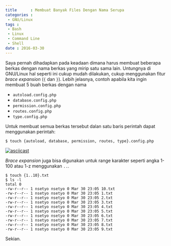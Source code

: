 ```yaml
---
title      : Membuat Banyak Files Dengan Nama Serupa
categories :
 - GNU/Linux
tags :
 - Bash
 - Linux
 - Command Line
 - Shell
date : 2016-03-30
---
```

Saya pernah dihadapkan pada keadaan dimana harus membuat beberapa berkas dengan
nama berkas yang mirip satu sama lain. Untungnya di GNU/Linux hal seperti ini
cukup mudah dilakukan, cukup menggunakan fitur _brace expansion_ (`{` dan `}`).
Lebih jelasnya, contoh apabila kita ingin membuat 5 buah berkas dengan nama

- `autoload.config.php`
- `database.config.php`
- `permission.config.php`
- `routes.config.php`
- `type.config.php`

Untuk membuat semua berkas tersebut dalan satu baris perintah dapat menggunakan
perintah:

```
$ touch {autoload, database, permission, routes, type}.config.php
```

<!--more-->

[![asciicast][1]][2]

_Brace expansion_ juga bisa digunakan untuk range karakter seperti angka 1-100
atau 1-z menggunakan `..`.

```
$ touch {1..10}.txt
$ ls -l
total 0
-rw-r--r-- 1 nsetyo nsetyo 0 Mar 30 23:05 10.txt
-rw-r--r-- 1 nsetyo nsetyo 0 Mar 30 23:05 1.txt
-rw-r--r-- 1 nsetyo nsetyo 0 Mar 30 23:05 2.txt
-rw-r--r-- 1 nsetyo nsetyo 0 Mar 30 23:05 3.txt
-rw-r--r-- 1 nsetyo nsetyo 0 Mar 30 23:05 4.txt
-rw-r--r-- 1 nsetyo nsetyo 0 Mar 30 23:05 5.txt
-rw-r--r-- 1 nsetyo nsetyo 0 Mar 30 23:05 6.txt
-rw-r--r-- 1 nsetyo nsetyo 0 Mar 30 23:05 7.txt
-rw-r--r-- 1 nsetyo nsetyo 0 Mar 30 23:05 8.txt
-rw-r--r-- 1 nsetyo nsetyo 0 Mar 30 23:05 9.txt
```

Sekian.

[1]: https://asciinema.org/a/0z94210mfs7vm5ryhtu63ik1x.png
[2]: https://asciinema.org/a/0z94210mfs7vm5ryhtu63ik1x
